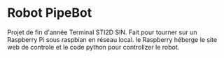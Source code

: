 # Robot PipeBot
Projet de fin d'année Terminal STI2D SIN.
Fait pour tourner sur un Raspberry Pi sous raspbian en réseau local.
le Raspberry héberge le site web de controle et le code python pour controllzer le robot.

